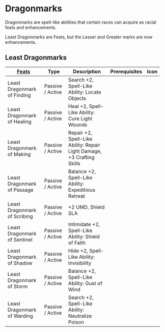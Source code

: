 # Dragonmarks

Dragonmarks are spell-like abilities that certain races can acquire as racial feats and enhancements.

Least Dragonmarks are Feats, but the Lesser and Greater marks are now enhancements.

## Least Dragonmarks

|[ ][existingFeat] [Feats][result] | Type | Description | Prerequisites | Icon |
|----------------------------------------|--------|----|----|-----|
|Least Dragonmark of Finding  | Passive / Active | Search +2, Spell-Like Ability: Locate Objects |
|Least Dragonmark of Healing | Passive / Active | Heal +2, Spell-Like Ability: Cure Light Wounds  |
|Least Dragonmark of Making | Passive / Active | Repair +2, Spell-Like Ability: Repair Light Damage, +3 Crafting Skills  |
|Least Dragonmark of Passage | Passive / Active | Balance +2, Spell-Like Ability: Expeditious Retreat |
|Least Dragonmark of Scribing | Passive / Active | +2 UMD, Shield SLA |
|Least Dragonmark of Sentinel | Passive / Active | Intimidate +2, Spell-Like Ability: Shield of Faith  |
|Least Dragonmark of Shadow | Passive / Active | Hide +2, Spell-Like Ability: Invisibility  |
|Least Dragonmark of Storm | Passive / Active | Balance +2, Spell-Like Ability: Gust of Wind |
|Least Dragonmark of Warding | Passive / Active | Search +2, Spell-Like Ability: Neutralize Poison  |

[existingFeat]: - "c:verify-rows=#feat:verify()"

[_matchStrategy_]: - "c:matchStrategy=KeyMatch"

[result]: - "?=#feat"

